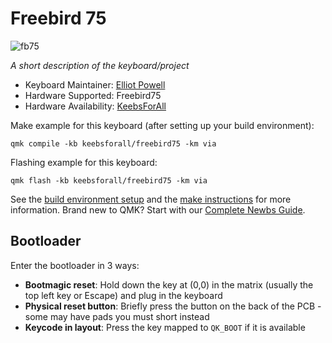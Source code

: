 # Freebird 75

![fb75](https://cdn.shopify.com/s/files/1/0466/1408/5790/products/Scene_03_1200x.jpg?v=1664496240)

*A short description of the keyboard/project*

* Keyboard Maintainer: [Elliot Powell](https://github.com/e11i0t23)
* Hardware Supported: Freebird75
* Hardware Availability: [KeebsForAll](https://keebsforall.com/products/freebird75)

Make example for this keyboard (after setting up your build environment):

    qmk compile -kb keebsforall/freebird75 -km via

Flashing example for this keyboard:

    qmk flash -kb keebsforall/freebird75 -km via

See the [build environment setup](https://docs.qmk.fm/#/getting_started_build_tools) and the [make instructions](https://docs.qmk.fm/#/getting_started_make_guide) for more information. Brand new to QMK? Start with our [Complete Newbs Guide](https://docs.qmk.fm/#/newbs).

## Bootloader

Enter the bootloader in 3 ways:

* **Bootmagic reset**: Hold down the key at (0,0) in the matrix (usually the top left key or Escape) and plug in the keyboard
* **Physical reset button**: Briefly press the button on the back of the PCB - some may have pads you must short instead
* **Keycode in layout**: Press the key mapped to `QK_BOOT` if it is available
